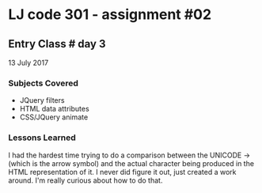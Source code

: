 # LJ code 301 - assignment #02

## Entry Class # day 3


13 July 2017

### Subjects Covered

  - JQuery filters
  - HTML data attributes
  - CSS/JQuery animate

### Lessons Learned

I had the hardest time trying to do a comparison between the UNICODE &rarr; (which is the arrow symbol) and the actual character being produced in the HTML representation of it.  I never did figure it out, just created a work around.  I'm really curious about how to do that.